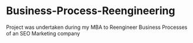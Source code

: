 # Business-Process-Reengineering
Project was undertaken during my MBA to Reengineer Business Processes of an SEO Marketing company
